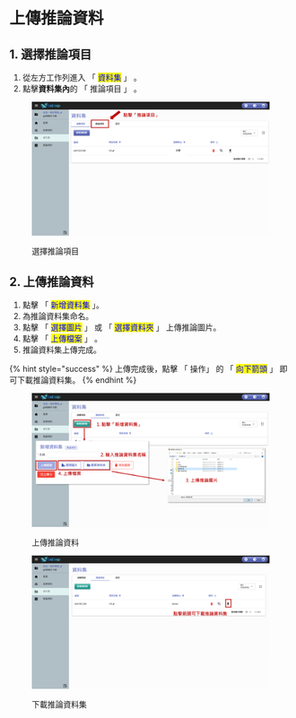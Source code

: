 # 上傳推論資料

## 1. 選擇推論項目

1. 從左方工作列進入 「 <mark style="color:blue;">資料集</mark> 」 。
2. 點擊**資料集內**的 「 推論項目 」 。

<figure><img src="../../../.gitbook/assets/image (80).png" alt=""><figcaption><p>選擇推論項目</p></figcaption></figure>

## 2. 上傳推論資料

1. 點擊 「 <mark style="color:blue;">新增資料集</mark> 」。
2. 為推論資料集命名。
3. 點擊 「 <mark style="color:blue;">選擇圖片</mark> 」 或 「 <mark style="color:blue;">選擇資料夾</mark> 」 上傳推論圖片。
4. 點擊 「 <mark style="color:blue;">上傳檔案</mark> 」 。
5. 推論資料集上傳完成。

{% hint style="success" %}
上傳完成後，點擊 「 操作」 的 「 <mark style="color:blue;">向下箭頭</mark> 」 即可下載推論資料集。
{% endhint %}

<figure><img src="../../../.gitbook/assets/image (81).png" alt=""><figcaption><p>上傳推論資料</p></figcaption></figure>

<figure><img src="../../../.gitbook/assets/image (55).png" alt=""><figcaption><p>下載推論資料集</p></figcaption></figure>
